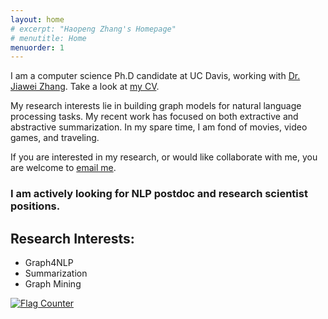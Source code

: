 ```yaml
---
layout: home
# excerpt: "Haopeng Zhang's Homepage"
# menutitle: Home
menuorder: 1
---
```


I am a computer science Ph.D candidate at UC Davis, working with <a href="http://jiaweizhang.net/">Dr. Jiawei Zhang</a>. Take a look at <a href="./Haopeng_Resume.pdf">my CV</a>.

My research interests lie in building graph models for natural language processing tasks. My recent work has focused on both extractive and abstractive summarization. In my spare time, I am fond of movies, video games, and traveling.

If you are interested in my research, or would like collaborate with me, you are welcome to <a href="mailto:haopeng@ifmlab.org">email me</a>.

### I am actively looking for NLP postdoc and research scientist positions.

## Research Interests:

- Graph4NLP
- Summarization
- Graph Mining

<a href="https://info.flagcounter.com/pYGa"><img src="https://s11.flagcounter.com/count2/pYGa/bg_FFFFFF/txt_000000/border_CCCCCC/columns_8/maxflags_30/viewers_0/labels_0/pageviews_1/flags_0/percent_0/" alt="Flag Counter" border="0"></a>



